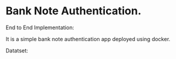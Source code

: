 # Bank Note Authentication.

End to End Implementation:

It is a simple bank note authentication app deployed using docker.

Datatset: 
